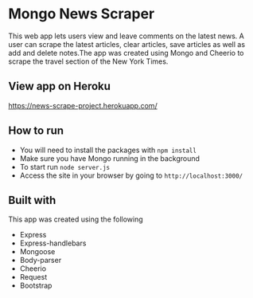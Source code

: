 # Mongo News Scraper
This web app lets users view and leave comments on the latest news. A user can scrape the latest articles, clear articles, save articles as well as add and delete notes.The app was created using Mongo and Cheerio to scrape the travel section of the New York Times.

## View app on Heroku
https://news-scrape-project.herokuapp.com/

## How to run
- You will need to install the packages with `npm install`
- Make sure you have Mongo running in the background
- To start run `node server.js`
- Access the site in your browser by going to `http://localhost:3000/`

## Built with
This app was created using the following
- Express
- Express-handlebars
- Mongoose
- Body-parser
- Cheerio
- Request
- Bootstrap



